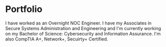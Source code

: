 # Portfolio
I have worked as an Overnight NOC Engineer. I have my Associates in Secure Systems Administration and Engineering and I'm currently working on my Bachelor of Science: Cybersecurity and
Information Assurance. I'm also CompTIA A+, Network+, Secuirty+ Certified. 

